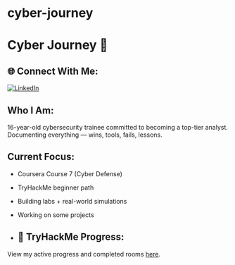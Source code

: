 # cyber-journey
# Cyber Journey 🚀

## 🌐 Connect With Me:

[![LinkedIn](https://img.shields.io/badge/LinkedIn-Connect-blue?logo=linkedin&style=for-the-badge)](https://www.linkedin.com/in/abbass-chour)



## Who I Am:
16-year-old cybersecurity trainee committed to becoming a top-tier analyst. Documenting everything — wins, tools, fails, lessons.

## Current Focus:
- Coursera Course 7 (Cyber Defense)
- TryHackMe beginner path
- Building labs + real-world simulations
- Working on some projects 




- ## 🧠 TryHackMe Progress:
View my active progress and completed rooms [here](https://tryhackme.com/p/ashour4).

